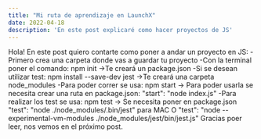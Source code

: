 ```yaml
---
title: "Mi ruta de aprendizaje en LaunchX"
date: 2022-04-18
description: 'En este post explicaré como hacer proyectos de JS'
---
```


Hola! En este post quiero contarte como poner a andar un proyecto en JS:
-Primero crea una carpeta donde vas a guardar tu proyecto
-Con la terminal poner el comando: npm init ->Te creará un package.json
-Si se desean utilizar test: npm install --save-dev jest ->Te creará una carpeta node_modules 
-Para poder correr se usa: npm start -> Para poder usarla se necesita crear una ruta en package.json: "start": "node index.js"
-Para realizar los test se usa: npm test -> Se necesita poner en package.json "test": "node ./node_modules/.bin/jest" para MAC
 O "test": "node --experimental-vm-modules ./node_modules/jest/bin/jest.js"
Gracias poer leer, nos vemos en el próximo post.
